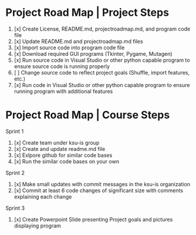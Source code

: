 # Project Road Map | Project Steps

1. [x] Create License, README.md, projectroadmap.md, and program code file
2. [x] Update README.md and projectroadmap.md files
3. [x] Import source code into program code file 
4. [x] Download required GUI programs (Tkinter, Pygame, Mutagen)
5. [x] Run source code in Visual Studio or other python capable program to ensure source code is running properly
6. [ ] Change source code to reflect project goals (Shuffle, import features, etc.)
7. [x] Run code in Visual Studio or other python capable program to ensure running program with additional features


# Project Road Map | Course Steps
Sprint 1
1. [x] Create team under ksu-is group
2. [x] Create and update readme.md file
3. [x] Exlpore github for similar code bases
4. [x] Run the similar code bases on your own 

Sprint 2
1. [x] Make small updates with commit messages in the ksu-is organization
2. [x] Commit at least 6 code changes of significant size with comments explaining each change

Sprint 3
1. [x] Create Powerpoint Slide presenting Project goals and pictures displaying program
